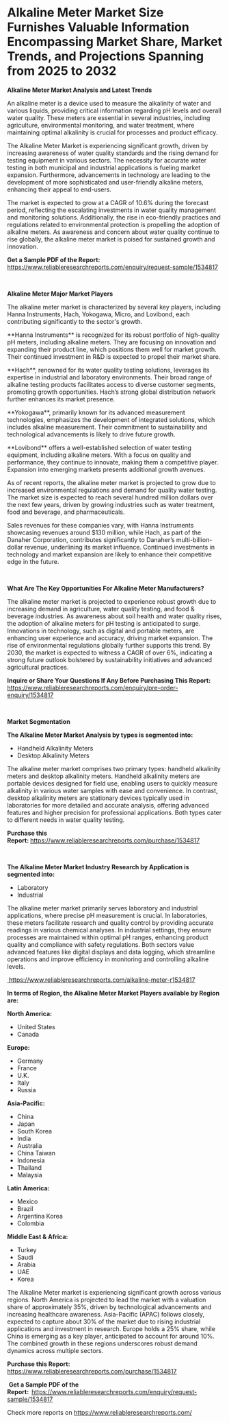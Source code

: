 <p><h1>Alkaline Meter Market Size Furnishes Valuable Information Encompassing Market Share, Market Trends, and Projections Spanning from 2025 to 2032</h1></p><p><strong>Alkaline Meter Market Analysis and Latest Trends</strong></p>
<p><p>An alkaline meter is a device used to measure the alkalinity of water and various liquids, providing critical information regarding pH levels and overall water quality. These meters are essential in several industries, including agriculture, environmental monitoring, and water treatment, where maintaining optimal alkalinity is crucial for processes and product efficacy. </p><p>The Alkaline Meter Market is experiencing significant growth, driven by increasing awareness of water quality standards and the rising demand for testing equipment in various sectors. The necessity for accurate water testing in both municipal and industrial applications is fueling market expansion. Furthermore, advancements in technology are leading to the development of more sophisticated and user-friendly alkaline meters, enhancing their appeal to end-users.</p><p>The market is expected to grow at a CAGR of 10.6% during the forecast period, reflecting the escalating investments in water quality management and monitoring solutions. Additionally, the rise in eco-friendly practices and regulations related to environmental protection is propelling the adoption of alkaline meters. As awareness and concern about water quality continue to rise globally, the alkaline meter market is poised for sustained growth and innovation.</p></p>
<p><strong>Get a Sample PDF of the Report:&nbsp;</strong> <a href="https://www.reliableresearchreports.com/enquiry/request-sample/1534817?utm_campaign=3105&utm_medium=2&utm_source=Github&utm_content=ia&utm_term=08042025&utm_id=alkaline-meter">https://www.reliableresearchreports.com/enquiry/request-sample/1534817</a></p>
<p>&nbsp;</p>
<p><strong>Alkaline Meter Major Market Players</strong></p>
<p><p>The alkaline meter market is characterized by several key players, including Hanna Instruments, Hach, Yokogawa, Micro, and Lovibond, each contributing significantly to the sector's growth.</p><p>**Hanna Instruments** is recognized for its robust portfolio of high-quality pH meters, including alkaline meters. They are focusing on innovation and expanding their product line, which positions them well for market growth. Their continued investment in R&D is expected to propel their market share.</p><p>**Hach**, renowned for its water quality testing solutions, leverages its expertise in industrial and laboratory environments. Their broad range of alkaline testing products facilitates access to diverse customer segments, promoting growth opportunities. Hach’s strong global distribution network further enhances its market presence.</p><p>**Yokogawa**, primarily known for its advanced measurement technologies, emphasizes the development of integrated solutions, which includes alkaline measurement. Their commitment to sustainability and technological advancements is likely to drive future growth.</p><p>**Lovibond** offers a well-established selection of water testing equipment, including alkaline meters. With a focus on quality and performance, they continue to innovate, making them a competitive player. Expansion into emerging markets presents additional growth avenues.</p><p>As of recent reports, the alkaline meter market is projected to grow due to increased environmental regulations and demand for quality water testing. The market size is expected to reach several hundred million dollars over the next few years, driven by growing industries such as water treatment, food and beverage, and pharmaceuticals.</p><p>Sales revenues for these companies vary, with Hanna Instruments showcasing revenues around $130 million, while Hach, as part of the Danaher Corporation, contributes significantly to Danaher’s multi-billion-dollar revenue, underlining its market influence. Continued investments in technology and market expansion are likely to enhance their competitive edge in the future.</p></p>
<p>&nbsp;</p>
<p><strong>What Are The Key Opportunities For Alkaline Meter Manufacturers?</strong></p>
<p><p>The alkaline meter market is projected to experience robust growth due to increasing demand in agriculture, water quality testing, and food & beverage industries. As awareness about soil health and water quality rises, the adoption of alkaline meters for pH testing is anticipated to surge. Innovations in technology, such as digital and portable meters, are enhancing user experience and accuracy, driving market expansion. The rise of environmental regulations globally further supports this trend. By 2030, the market is expected to witness a CAGR of over 6%, indicating a strong future outlook bolstered by sustainability initiatives and advanced agricultural practices.</p></p>
<p><strong>Inquire or Share Your Questions If Any Before Purchasing This Report:</strong> <a href="https://www.reliableresearchreports.com/enquiry/pre-order-enquiry/1534817?utm_campaign=3105&utm_medium=2&utm_source=Github&utm_content=ia&utm_term=08042025&utm_id=alkaline-meter">https://www.reliableresearchreports.com/enquiry/pre-order-enquiry/1534817</a></p>
<p>&nbsp;</p>
<p><strong>Market Segmentation</strong></p>
<p><strong>The Alkaline Meter Market Analysis by types is segmented into:</strong></p>
<p><ul><li>Handheld Alkalinity Meters</li><li>Desktop Alkalinity Meters</li></ul></p>
<p><p>The alkaline meter market comprises two primary types: handheld alkalinity meters and desktop alkalinity meters. Handheld alkalinity meters are portable devices designed for field use, enabling users to quickly measure alkalinity in various water samples with ease and convenience. In contrast, desktop alkalinity meters are stationary devices typically used in laboratories for more detailed and accurate analysis, offering advanced features and higher precision for professional applications. Both types cater to different needs in water quality testing.</p></p>
<p><strong>Purchase this Report:&nbsp;</strong><a href="https://www.reliableresearchreports.com/purchase/1534817?utm_campaign=3105&utm_medium=2&utm_source=Github&utm_content=ia&utm_term=08042025&utm_id=alkaline-meter">https://www.reliableresearchreports.com/purchase/1534817</a></p>
<p>&nbsp;</p>
<p><strong>The Alkaline Meter Market Industry Research by Application is segmented into:</strong></p>
<p><ul><li>Laboratory</li><li>Industrial</li></ul></p>
<p><p>The alkaline meter market primarily serves laboratory and industrial applications, where precise pH measurement is crucial. In laboratories, these meters facilitate research and quality control by providing accurate readings in various chemical analyses. In industrial settings, they ensure processes are maintained within optimal pH ranges, enhancing product quality and compliance with safety regulations. Both sectors value advanced features like digital displays and data logging, which streamline operations and improve efficiency in monitoring and controlling alkaline levels.</p></p>
<p><a href="https://www.reliableresearchreports.com/alkaline-meter-r1534817?utm_campaign=3105&utm_medium=2&utm_source=Github&utm_content=ia&utm_term=08042025&utm_id=alkaline-meter">&nbsp;https://www.reliableresearchreports.com/alkaline-meter-r1534817</a></p>
<p><strong>In terms of Region, the Alkaline Meter Market Players available by Region are:</strong></p>
<p>
    <p> <strong> North America: </strong>
        <ul>
            <li>United States</li>
            <li>Canada</li>
        </ul>
        </p> 
    <p> <strong> Europe: </strong>
        <ul>
            <li>Germany</li>
            <li>France</li>
            <li>U.K.</li>
            <li>Italy</li>
            <li>Russia</li>
        </ul>
        </p> 
    <p> <strong> Asia-Pacific: </strong>
        <ul>
            <li>China</li>
            <li>Japan</li>
            <li>South Korea</li>
            <li>India</li>
            <li>Australia</li>
            <li>China Taiwan</li>
            <li>Indonesia</li>
            <li>Thailand</li>
            <li>Malaysia</li>
        </ul>
        </p> 
    <p> <strong> Latin America: </strong>
        <ul>
            <li>Mexico</li>
            <li>Brazil</li>
            <li>Argentina Korea</li>
            <li>Colombia</li>
        </ul>
        </p> 
    <p> <strong> Middle East & Africa: </strong>
        <ul>
            <li>Turkey</li>
            <li>Saudi</li>
            <li>Arabia</li>
            <li>UAE</li>
            <li>Korea</li>
        </ul>
    </p>
    </p>
<p><p>The Alkaline Meter market is experiencing significant growth across various regions. North America is projected to lead the market with a valuation share of approximately 35%, driven by technological advancements and increasing healthcare awareness. Asia-Pacific (APAC) follows closely, expected to capture about 30% of the market due to rising industrial applications and investment in research. Europe holds a 25% share, while China is emerging as a key player, anticipated to account for around 10%. The combined growth in these regions underscores robust demand dynamics across multiple sectors.</p></p>
<p><strong>Purchase this Report: </strong><a href="https://www.reliableresearchreports.com/purchase/1534817?utm_campaign=3105&utm_medium=2&utm_source=Github&utm_content=ia&utm_term=08042025&utm_id=alkaline-meter">https://www.reliableresearchreports.com/purchase/1534817</a></p>
<p>&nbsp;<strong>Get a Sample PDF of the Report:&nbsp;&nbsp;</strong><a href="https://www.reliableresearchreports.com/enquiry/request-sample/1534817?utm_campaign=3105&utm_medium=2&utm_source=Github&utm_content=ia&utm_term=08042025&utm_id=alkaline-meter">https://www.reliableresearchreports.com/enquiry/request-sample/1534817</a></p>
<p><strong></strong></p>
<p>Check more reports on <a href="https://www.reliableresearchreports.com/?utm_campaign=3105&utm_medium=2&utm_source=Github&utm_content=ia&utm_term=08042025&utm_id=alkaline-meter">https://www.reliableresearchreports.com/</a></p>